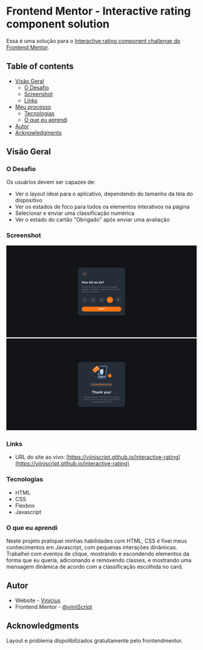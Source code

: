 # Frontend Mentor - Interactive rating component solution

Essa é uma solução para o [Interactive rating component challenge do Frontend Mentor](https://www.frontendmentor.io/challenges/interactive-rating-component-koxpeBUmI).

## Table of contents

- [Visão Geral](#visão-geral)
  - [O Desafio](#o-desafio)
  - [Screenshot](#screenshot)
  - [Links](#links)
- [Meu processo](#meu-processo)
  - [Tecnologias](#tecnologias)
  - [O que eu aprendi](#o-que-eu-aprendi)
- [Autor](#autor)
- [Acknowledgments](#acknowledgments)



## Visão Geral

### O Desafio

Os usuários devem ser capazes de:

- Ver o layout ideal para o aplicativo, dependendo do tamanho da tela do dispositivo
- Ver os estados de foco para todos os elementos interativos na página
- Selecionar e enviar uma classificação numérica
- Ver o estado do cartão "Obrigado" após enviar uma avaliação


### Screenshot

![](./screenshot.png)
![](./screenshot2.png)


### Links

- URL do site ao vivo: [https://viiniscript.github.io/interactive-rating](https://viiniscript.github.io/interactive-rating)


### Tecnologias

- HTML
- CSS
- Flexbox
- Javascript


### O que eu aprendi

Neste projeto pratiquei minhas habilidades com HTML, CSS e fixei meus conhecimentos em Javascript, com pequenas interações dinâmicas.
Trabalhei com eventos de clique, mostrando e escondendo elementos da forma que eu queria, adicionando e removendo classes, e mostrando uma mensagem dinâmica de acordo com a classificação escolhida no card.


## Autor

- Website - [Vinicius](https://github.com/viiniScript)
- Frontend Mentor - [@viiniScript](https://www.frontendmentor.io/profile/viiniScript)


## Acknowledgments

Layout e problema dispolibilizados gratuitamente pelo frontendmentor.